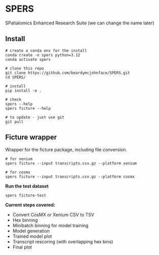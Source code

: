# SPERS

SPatialomics Enhanced Research Suite (we can change the name later)

## Install

```shell
# create a conda env for the install
conda create -n spers python=3.12
conda activate spers

# clone this repo
git clone https://github.com/beardymcjohnface/SPERS.git
cd SPERS/

# install
pip install -e .

# check
spers --help
spers ficture --help

# to update - just use git
git pull
```

## Ficture wrapper

Wrapper for the ficture package, including file conversion.

```shell
# for xenium
spers ficture --input transcripts.csv.gz --platform xenium

# for cosmx
spers ficture --input transcripts.csv.gz --platform cosmx
```

__Run the test dataset__
```shell
spers ficture-test
```

__Current steps covered:__
- Convert CosMX or Xenium CSV to TSV
- Hex binning
- Minibatch binning for model training
- Model generation
- Trained model plot
- Transcript rescoring (with overlapping hex bins)
- Final plot